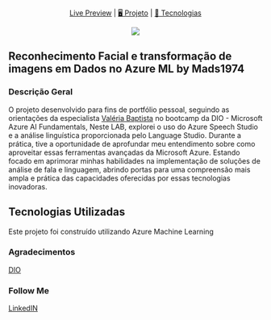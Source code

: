</h1>

<p align="center">
  <a href="L I N K"> Live Preview</a>   |   
  <a href="#-projeto"> 🖥️ Projeto</a>   |   
  <a href="#-tecnologias">🚀 Tecnologias</a>
</p>

<p align="center">
  <a href="https://ml.azure.com/" target="_blank"><img src="https://img.shields.io/badge/Microsoft_Azure-0089D6?style=for-the-badge&logo=microsoft-azure&logoColor=white"></a>
</p>

## Reconhecimento Facial e transformação de imagens em Dados no Azure ML by Mads1974

### **Descrição Geral**

O projeto desenvolvido para fins de portfólio pessoal, seguindo as orientações da especialista [Valéria Baptista](https://www.linkedin.com/in/valeriabaptista/) no bootcamp da DIO - Microsoft Azure AI Fundamentals, Neste LAB, explorei o uso do Azure Speech Studio e a análise linguística proporcionada pelo Language Studio. Durante a prática, tive a oportunidade de aprofundar meu entendimento sobre como aproveitar essas ferramentas avançadas da Microsoft Azure. Estando focado em aprimorar minhas habilidades na implementação de soluções de análise de fala e linguagem, abrindo portas para uma compreensão mais ampla e prática das capacidades oferecidas por essas tecnologias inovadoras.

## **Tecnologias Utilizadas**

Este projeto foi construído utilizando Azure Machine Learning

### Agradecimentos

[DIO](https://web.dio.me/home)

### Follow Me

[LinkedIN](https://www.linkedin.com/in/mads1974/)
